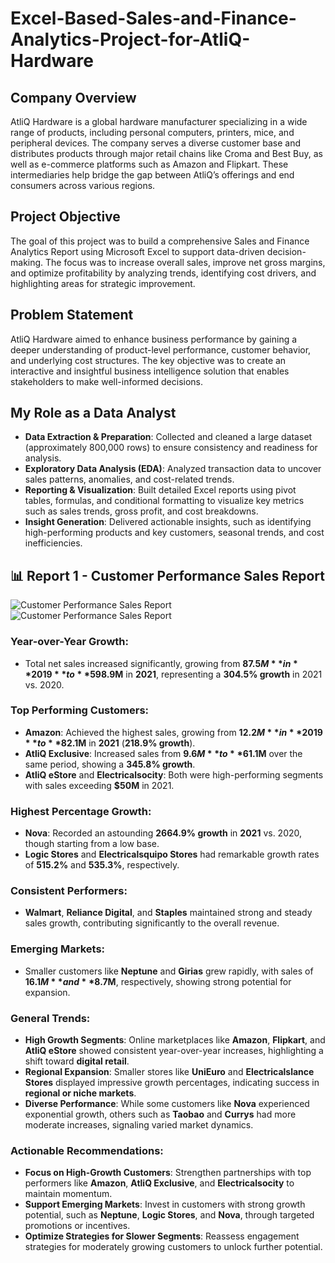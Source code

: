 # Excel-Based-Sales-and-Finance-Analytics-Project-for-AtliQ-Hardware

## **Company Overview**
AtliQ Hardware is a global hardware manufacturer specializing in a wide range of products, including personal computers, printers, mice, and peripheral devices. The company serves a diverse customer base and distributes products through major retail chains like Croma and Best Buy, as well as e-commerce platforms such as Amazon and Flipkart. These intermediaries help bridge the gap between AtliQ’s offerings and end consumers across various regions.

## **Project Objective**
The goal of this project was to build a comprehensive Sales and Finance Analytics Report using Microsoft Excel to support data-driven decision-making. The focus was to increase overall sales, improve net gross margins, and optimize profitability by analyzing trends, identifying cost drivers, and highlighting areas for strategic improvement.

## **Problem Statement**
AtliQ Hardware aimed to enhance business performance by gaining a deeper understanding of product-level performance, customer behavior, and underlying cost structures. The key objective was to create an interactive and insightful business intelligence solution that enables stakeholders to make well-informed decisions.

## **My Role as a Data Analyst**
- **Data Extraction & Preparation**: Collected and cleaned a large dataset (approximately 800,000 rows) to ensure consistency and readiness for analysis.
- **Exploratory Data Analysis (EDA)**: Analyzed transaction data to uncover sales patterns, anomalies, and cost-related trends.
- **Reporting & Visualization**: Built detailed Excel reports using pivot tables, formulas, and conditional formatting to visualize key metrics such as sales trends, gross profit, and cost breakdowns.
- **Insight Generation**: Delivered actionable insights, such as identifying high-performing products and key customers, seasonal trends, and cost inefficiencies.

## 📊 **Report 1 - Customer Performance Sales Report**

![Customer Performance Sales Report](https://github.com/TanishaSood2410/Excel-Based-Sales-and-Finance-Analytics-Project-for-AtliQ-Hardware/blob/main/Customer%20Performance%20Sales%20Report.png)
![Customer Performance Sales Report](https://github.com/TanishaSood2410/Excel-Based-Sales-and-Finance-Analytics-Project-for-AtliQ-Hardware/blob/main/Customer%20Performance%20Sales%20Report_.png)

### **Year-over-Year Growth**:
- Total net sales increased significantly, growing from **$87.5M** in **2019** to **$598.9M** in **2021**, representing a **304.5% growth** in 2021 vs. 2020.

### **Top Performing Customers**:
- **Amazon**: Achieved the highest sales, growing from **$12.2M** in **2019** to **$82.1M** in **2021** (**218.9% growth**).
- **AtliQ Exclusive**: Increased sales from **$9.6M** to **$61.1M** over the same period, showing a **345.8% growth**.
- **AtliQ eStore** and **Electricalsocity**: Both were high-performing segments with sales exceeding **$50M** in 2021.

### **Highest Percentage Growth**:
- **Nova**: Recorded an astounding **2664.9% growth** in **2021** vs. 2020, though starting from a low base.
- **Logic Stores** and **Electricalsquipo Stores** had remarkable growth rates of **515.2%** and **535.3%**, respectively.

### **Consistent Performers**:
- **Walmart**, **Reliance Digital**, and **Staples** maintained strong and steady sales growth, contributing significantly to the overall revenue.

### **Emerging Markets**:
- Smaller customers like **Neptune** and **Girias** grew rapidly, with sales of **$16.1M** and **$8.7M**, respectively, showing strong potential for expansion.

### **General Trends**:
- **High Growth Segments**: Online marketplaces like **Amazon**, **Flipkart**, and **AtliQ eStore** showed consistent year-over-year increases, highlighting a shift toward **digital retail**.
- **Regional Expansion**: Smaller stores like **UniEuro** and **Electricalslance Stores** displayed impressive growth percentages, indicating success in **regional or niche markets**.
- **Diverse Performance**: While some customers like **Nova** experienced exponential growth, others such as **Taobao** and **Currys** had more moderate increases, signaling varied market dynamics.

### **Actionable Recommendations**:
- **Focus on High-Growth Customers**: Strengthen partnerships with top performers like **Amazon**, **AtliQ Exclusive**, and **Electricalsocity** to maintain momentum.
- **Support Emerging Markets**: Invest in customers with strong growth potential, such as **Neptune**, **Logic Stores**, and **Nova**, through targeted promotions or incentives.
- **Optimize Strategies for Slower Segments**: Reassess engagement strategies for moderately growing customers to unlock further potential.

